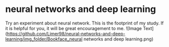 # neural networks and deep learning
Try an experiment about neural network.
This is the footprint of my study.
If it is helpful for you, it will be great encouragement to me.
![Image Text](https://github.com/Limer98/neural-networks-and-deep-learning/img_folder/Bookface_neural networks and deep learning.png)
